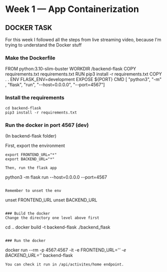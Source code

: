 # Week 1 — App Containerization

## DOCKER TASK
For this week I followed all the steps from live streaming video, because I'm trying to understand the Docker stuff

### Make the Dockerfile
FROM python:3.10-slim-buster
WORKDIR /backend-flask
COPY requirements.txt requirements.txt
RUN pip3 install -r requirements.txt
COPY . .
ENV FLASK_ENV=development
EXPOSE ${PORT}
CMD [ "python3", "-m" , "flask", "run", "--host=0.0.0.0", "--port=4567"]

### Install the requirements
```
cd backend-flask
pip3 install -r requirements.txt 
```

### Run the docker in port 4567 (dev)
(In backend-flask folder)

First, export the environment
```
export FRONTEND_URL="*"
export BACKEND_URL="*"

Then, run the flask app
```
python3 -m flask run --host=0.0.0.0 --port=4567
```

Remember to unset the env
```
unset FRONTEND_URL
unset BACKEND_URL
```

### Build the docker
Change the directory one level above first
```
cd ..
docker build -t backend-flask ./backend_flask
```

### Run the docker
```
docker run --rm -p 4567:4567 -it -e FRONTEND_URL='*' -e BACKEND_URL='*' backend-flask
```
You can check it run in /api/activites/home endpoint.
